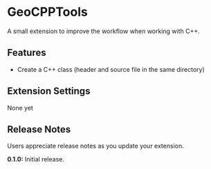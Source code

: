# GeoCPPTools

A small extension to improve the workflow when working with C++.

## Features

- Create a C++ class (header and source file in the same directory)


## Extension Settings

None yet

## Release Notes

Users appreciate release notes as you update your extension.

**0.1.0:** Initial release.
